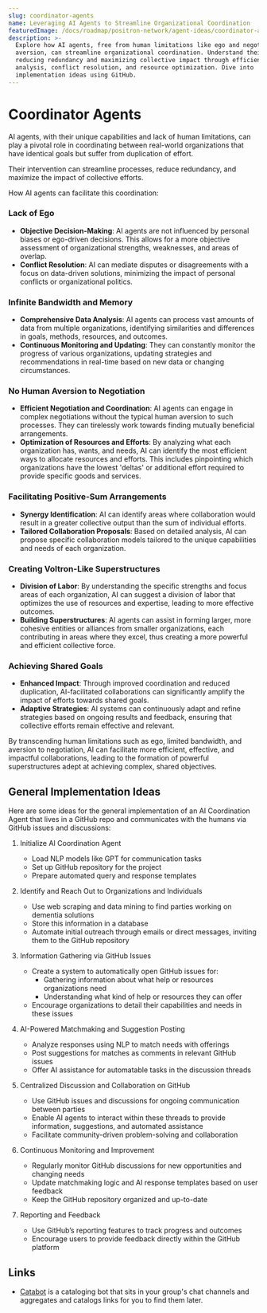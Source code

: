```yaml
---
slug: coordinator-agents
name: Leveraging AI Agents to Streamline Organizational Coordination
featuredImage: /docs/roadmap/positron-network/agent-ideas/coordinator-agents.jpg
description: >-
  Explore how AI agents, free from human limitations like ego and negotiation
  aversion, can streamline organizational coordination. Understand their role in
  reducing redundancy and maximizing collective impact through efficient data
  analysis, conflict resolution, and resource optimization. Dive into
  implementation ideas using GitHub.
---
```

# Coordinator Agents

AI agents, with their unique capabilities and lack of human limitations, can play a pivotal role in coordinating between real-world organizations that have identical goals but suffer from duplication of effort. 

Their intervention can streamline processes, reduce redundancy, and maximize the impact of collective efforts. 

How AI agents can facilitate this coordination:

### Lack of Ego
- **Objective Decision-Making**: AI agents are not influenced by personal biases or ego-driven decisions. This allows for a more objective assessment of organizational strengths, weaknesses, and areas of overlap.
- **Conflict Resolution**: AI can mediate disputes or disagreements with a focus on data-driven solutions, minimizing the impact of personal conflicts or organizational politics.

### Infinite Bandwidth and Memory
- **Comprehensive Data Analysis**: AI agents can process vast amounts of data from multiple organizations, identifying similarities and differences in goals, methods, resources, and outcomes.
- **Continuous Monitoring and Updating**: They can constantly monitor the progress of various organizations, updating strategies and recommendations in real-time based on new data or changing circumstances.

### No Human Aversion to Negotiation
- **Efficient Negotiation and Coordination**: AI agents can engage in complex negotiations without the typical human aversion to such processes. They can tirelessly work towards finding mutually beneficial arrangements.
- **Optimization of Resources and Efforts**: By analyzing what each organization has, wants, and needs, AI can identify the most efficient ways to allocate resources and efforts. This includes pinpointing which organizations have the lowest 'deltas' or additional effort required to provide specific goods and services.

### Facilitating Positive-Sum Arrangements
- **Synergy Identification**: AI can identify areas where collaboration would result in a greater collective output than the sum of individual efforts.
- **Tailored Collaboration Proposals**: Based on detailed analysis, AI can propose specific collaboration models tailored to the unique capabilities and needs of each organization.

### Creating Voltron-Like Superstructures
- **Division of Labor**: By understanding the specific strengths and focus areas of each organization, AI can suggest a division of labor that optimizes the use of resources and expertise, leading to more effective outcomes.
- **Building Superstructures**: AI agents can assist in forming larger, more cohesive entities or alliances from smaller organizations, each contributing in areas where they excel, thus creating a more powerful and efficient collective force.

### Achieving Shared Goals
- **Enhanced Impact**: Through improved coordination and reduced duplication, AI-facilitated collaborations can significantly amplify the impact of efforts towards shared goals.
- **Adaptive Strategies**: AI systems can continuously adapt and refine strategies based on ongoing results and feedback, ensuring that collective efforts remain effective and relevant.

By transcending human limitations such as ego, limited bandwidth, and aversion to negotiation, AI can facilitate more efficient, effective, and impactful collaborations, leading to the formation of powerful superstructures adept at achieving complex, shared objectives.


## General Implementation Ideas

Here are some ideas for the general implementation of an AI Coordination Agent that lives in a GitHub repo and communicates with the humans via GitHub issues and discussions:

1. Initialize AI Coordination Agent
   - Load NLP models like GPT for communication tasks
   - Set up GitHub repository for the project
   - Prepare automated query and response templates

2. Identify and Reach Out to Organizations and Individuals
   - Use web scraping and data mining to find parties working on dementia solutions
   - Store this information in a database
   - Automate initial outreach through emails or direct messages, inviting them to the GitHub repository

3. Information Gathering via GitHub Issues
   - Create a system to automatically open GitHub issues for:
     - Gathering information about what help or resources organizations need
     - Understanding what kind of help or resources they can offer
   - Encourage organizations to detail their capabilities and needs in these issues

4. AI-Powered Matchmaking and Suggestion Posting
   - Analyze responses using NLP to match needs with offerings
   - Post suggestions for matches as comments in relevant GitHub issues
   - Offer AI assistance for automatable tasks in the discussion threads

5. Centralized Discussion and Collaboration on GitHub
   - Use GitHub issues and discussions for ongoing communication between parties
   - Enable AI agents to interact within these threads to provide information, suggestions, and automated assistance
   - Facilitate community-driven problem-solving and collaboration

6. Continuous Monitoring and Improvement
   - Regularly monitor GitHub discussions for new opportunities and changing needs
   - Update matchmaking logic and AI response templates based on user feedback
   - Keep the GitHub repository organized and up-to-date

7. Reporting and Feedback
   - Use GitHub’s reporting features to track progress and outcomes
   - Encourage users to provide feedback directly within the GitHub platform

## Links

- [Catabot](https://www.catalist.network/catabot) is a cataloging bot that sits in your group's chat channels and aggregates and catalogs links for you to find them later.


